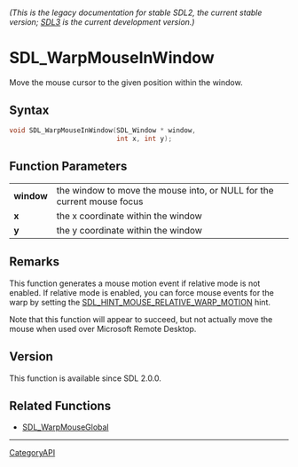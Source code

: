 ###### (This is the legacy documentation for stable SDL2, the current stable version; [SDL3](https://wiki.libsdl.org/SDL3/) is the current development version.)
# SDL_WarpMouseInWindow

Move the mouse cursor to the given position within the window.

## Syntax

```c
void SDL_WarpMouseInWindow(SDL_Window * window,
                           int x, int y);

```

## Function Parameters

|                |                                                                        |
| -------------- | ---------------------------------------------------------------------- |
| **window**     | the window to move the mouse into, or NULL for the current mouse focus |
| **x**          | the x coordinate within the window                                     |
| **y**          | the y coordinate within the window                                     |

## Remarks

This function generates a mouse motion event if relative mode is not
enabled. If relative mode is enabled, you can force mouse events for the
warp by setting the
[SDL_HINT_MOUSE_RELATIVE_WARP_MOTION](SDL_HINT_MOUSE_RELATIVE_WARP_MOTION)
hint.

Note that this function will appear to succeed, but not actually move the
mouse when used over Microsoft Remote Desktop.

## Version

This function is available since SDL 2.0.0.

## Related Functions

* [SDL_WarpMouseGlobal](SDL_WarpMouseGlobal)

----
[CategoryAPI](CategoryAPI)

